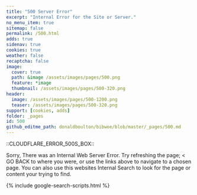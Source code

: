 ```yaml
---
title: "500 Server Error"
excerpt: "Internal Error for the Site or Server."
no_menu_item: true
sitemap: false
permalink: /500.html
adds: true
sidenav: true
cookies: true
weather: false
recaptcha: false
image:
  cover: true
  path: &image /assets/images/pages/500.png
  feature: *image
  thumbnail: /assets/images/pages/500-320.png
header:
  image: /assets/images/pages/500-1200.png
  teaser: /assets/images/pages/500-320.png
support: [cookies, adds]
folder: _pages
id: 500
github_editme_path: donaldboulton/bibwoe/blob/master/_pages/500.md
---
```


::CLOUDFLARE_ERROR_500S_BOX::

Sorry, There was an Internal Web Server Error. Try refreshing the page; < GO BACK to where you were, or use the links above to navigate to a chosen page. You can also use this websites Internal Search to look for the page or content your trying to find.

{% include google-search-scripts.html %}